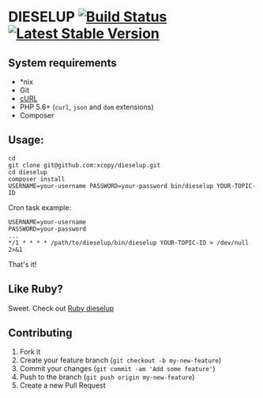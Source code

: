 
DIESELUP [![Build Status](https://travis-ci.org/xcopy/dieselup.svg?branch=master)](https://travis-ci.org/xcopy/dieselup) [![Latest Stable Version](https://poser.pugx.org/xcopy/dieselup/v/stable)](https://packagist.org/packages/xcopy/dieselup)
========

System requirements
-------------------

* *nix
* Git
* [cURL](http://php.net/manual/en/book.curl.php)
* PHP 5.6+ (`curl`, `json` and `dom` extensions)
* Composer

Usage:
------

```shell
cd
git clone git@github.com:xcopy/dieselup.git
cd dieselup
composer install
USERNAME=your-username PASSWORD=your-password bin/dieselup YOUR-TOPIC-ID
```

Cron task example:

```shell
USERNAME=your-username
PASSWORD=your-password
...
*/1 * * * * /path/to/dieselup/bin/dieselup YOUR-TOPIC-ID > /dev/null 2>&1
```

That's it!

Like Ruby?
---------

Sweet. Check out [Ruby dieselup](https://github.com/xcopy/dieselup-ruby) 

Contributing
------------

1. Fork it
2. Create your feature branch (`git checkout -b my-new-feature`)
3. Commit your changes (`git commit -am 'Add some feature'`)
4. Push to the branch (`git push origin my-new-feature`)
5. Create a new Pull Request
